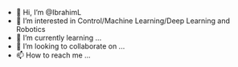 - 👋 Hi, I’m @IbrahimL
- 👀 I’m interested in Control/Machine Learning/Deep Learning and Robotics
- 🌱 I’m currently learning ...
- 💞️ I’m looking to collaborate on ...
- 📫 How to reach me ...

<!---
IbrahimL/IbrahimL is a ✨ special ✨ repository because its `README.md` (this file) appears on your GitHub profile.
You can click the Preview link to take a look at your changes.
--->
